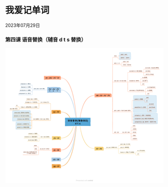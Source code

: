 # 我爱记单词
<div class="date">2023年07月29日</div>

### 第四课 语音替换（辅音 d t s 替换）
<div>
    <img id="content" src="pic/words/004.png">
</div>